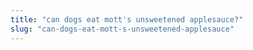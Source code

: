 ```yaml
---
title: "can dogs eat mott's unsweetened applesauce?"
slug: "can-dogs-eat-mott-s-unsweetened-applesauce"
---
```


